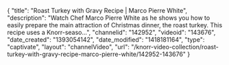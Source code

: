 {
    "title": "Roast Turkey with Gravy Recipe | Marco Pierre White",
    "description": "Watch Chef Marco Pierre White as he shows you how to easily prepare the main attraction of Christmas dinner, the roast turkey. This recipe uses a Knorr-seaso...",
    "channelid": "142952",
    "videoid": "143676",
    "date_created": "1393054142",
    "date_modified": "1418181164",
    "type": "captivate",
    "layout": "channelVideo",
    "url": "\/knorr-video-collection\/roast-turkey-with-gravy-recipe-marco-pierre-white\/142952-143676"
}
